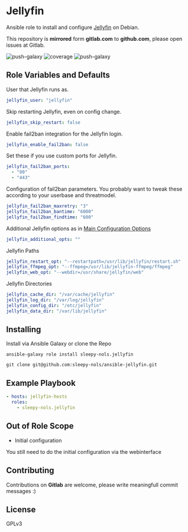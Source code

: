 # Jellyfin
Ansible role to install and configure [Jellyfin](https://jellyfin.org/) on Debian.

This repository is **mirrored** form **gitlab.com** to **github.com**, please open issues at Gitlab.

![push-galaxy](https://gitlab.com/sleepy_nols/ansible-jellyfin/badges/devel/pipeline.svg)
![coverage](https://gitlab.com/sleepy_nols/ansible-jellyfin/badges/devel/coverage.svg?job=coverage)
![push-galaxy](https://github.com/sleepy-nols/ansible-jellyfin/actions/workflows/ansible-galaxy-push-role.yml/badge.svg)

## Role Variables and Defaults

User that Jellyfin runs as.
```yml
jellyfin_user: "jellyfin"
```
Skip restarting Jellyfin, even on config change.
```yml
jellyfin_skip_restart: false
```
Enable fail2ban integration for the Jellyfin login.
```yml
jellyfin_enable_fail2ban: false
```
Set these if you use custom ports for Jellyfin.
```yml
jellyfin_fail2ban_ports:
  - "80"
  - "443"
```
Configuration of fail2ban parameters. You probably want to tweak these according to your userbase and threatmodel.
```yml
jellyfin_fail2ban_maxretry: "3"
jellyfin_fail2ban_bantime: "6000"
jellyfin_fail2ban_findtime: "600"
```

Additional Jellyfin options as in [Main Configuration Options](https://jellyfin.org/docs/general/administration/configuration#main-configuration-options)
```yml
jellyfin_additional_opts: ""
```

  
Jellyfin Paths
```yml
jellyfin_restart_opt: "--restartpath=/usr/lib/jellyfin/restart.sh"
jellyfin_ffmpeg_opt: "--ffmpeg=/usr/lib/jellyfin-ffmpeg/ffmpeg"
jellyfin_web_opt: "--webdir=/usr/share/jellyfin/web"
```

  
Jellyfin Directories
```yml
jellyfin_cache_dir: "/var/cache/jellyfin"
jellyfin_log_dir: "/var/log/jellyfin"
jellyfin_config_dir: "/etc/jellyfin"
jellyfin_data_dir: "/var/lib/jellyfin"
```

## Installing

Install via Ansible Galaxy or clone the Repo
```
ansible-galaxy role install sleepy-nols.jellyfin

git clone git@github.com:sleepy-nols/ansible-jellyfin.git
```
  
## Example Playbook

```yml
- hosts: jellyfin-hosts
  roles:
    - sleepy-nols.jellyfin
```

## Out of Role Scope

- Initial configuration
  
You still need to do the initial configuration via the webinterface


## Contributing

Contributions on **Gitlab** are welcome, please write meaningfull commit messages :)

## License
GPLv3
